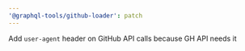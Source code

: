 ```yaml
---
'@graphql-tools/github-loader': patch
---
```


Add `user-agent` header on GitHub API calls because GH API needs it
